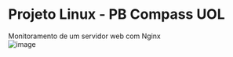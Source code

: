 # Projeto Linux - PB Compass UOL
Monitoramento de um servidor web com Nginx<br/>
![image](https://github.com/user-attachments/assets/ae1bbd12-2b36-4598-aae7-76d61429a354)
